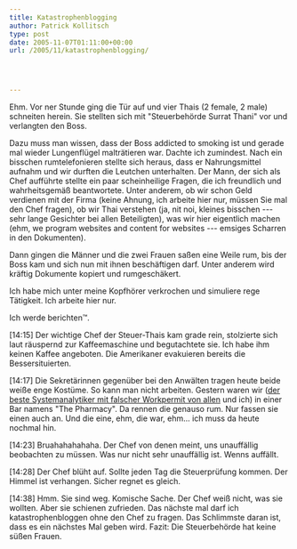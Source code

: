 ```yaml
---
title: Katastrophenblogging
author: Patrick Kollitsch
type: post
date: 2005-11-07T01:11:00+00:00
url: /2005/11/katastrophenblogging/




---
```

Ehm. Vor ner Stunde ging die T&uuml;r auf und vier Thais (2 female, 2 male) schneiten herein. Sie stellten sich mit "Steuerbeh&ouml;rde Surrat Thani" vor und verlangten den Boss. 

Dazu muss man wissen, dass der Boss addicted to smoking ist und gerade mal wieder Lungenfl&uuml;gel maltr&auml;tieren war. Dachte ich zumindest. Nach ein bisschen rumtelefonieren stellte sich heraus, dass er Nahrungsmittel aufnahm und wir durften die Leutchen unterhalten. Der Mann, der sich als Chef auff&uuml;hrte stellte ein paar scheinheilige Fragen, die ich freundlich und wahrheitsgem&auml;&szlig; beantwortete. Unter anderem, ob wir schon Geld verdienen mit der Firma (keine Ahnung, ich arbeite hier nur, m&uuml;ssen Sie mal den Chef fragen), ob wir Thai verstehen (ja, nit noi, kleines bisschen --- sehr lange Gesichter bei allen Beteiligten), was wir hier eigentlich machen (ehm, we program websites and content for websites --- emsiges Scharren in den Dokumenten).

Dann gingen die M&auml;nner und die zwei Frauen sa&szlig;en eine Weile rum, bis der Boss kam und sich nun mit ihnen besch&auml;ftigen darf. Unter anderem wird kr&auml;ftig Dokumente kopiert und rumgesch&auml;kert. 

Ich habe mich unter meine Kopfh&ouml;rer verkrochen und simuliere rege T&auml;tigkeit. Ich arbeite hier nur.

Ich werde berichten&trade;.

[14:15] Der wichtige Chef der Steuer-Thais kam grade rein, stolzierte sich laut r&auml;uspernd zur Kaffeemaschine und begutachtete sie. Ich habe ihm keinen Kaffee angeboten. Die Amerikaner evakuieren bereits die Bessersituierten.

[14:17] Die Sekret&auml;rinnen gegen&uuml;ber bei den Anw&auml;lten tragen heute beide wei&szlig;e enge Kost&uuml;me. So kann man nicht arbeiten. Gestern waren wir ([der beste Systemanalytiker mit falscher Workpermit von allen][1] und ich) in einer Bar namens "The Pharmacy". Da rennen die genauso rum. Nur fassen sie einen auch an. Und die eine, ehm, die war, ehm... ich muss da heute nochmal hin.

[14:23] Bruahahahahaha. Der Chef von denen meint, uns unauff&auml;llig beobachten zu m&uuml;ssen. Was nur nicht sehr unauff&auml;llig ist. Wenns auff&auml;llt.

[14:28] Der Chef bl&uuml;ht auf. Sollte jeden Tag die Steuerpr&uuml;fung kommen. Der Himmel ist verhangen. Sicher regnet es gleich.

[14:38] Hmm. Sie sind weg. Komische Sache. Der Chef wei&szlig; nicht, was sie wollten. Aber sie schienen zufrieden. Das n&auml;chste mal darf ich katastrophenbloggen ohne den Chef zu fragen. Das Schlimmste daran ist, dass es ein n&auml;chstes Mal geben wird. Fazit: Die Steuerbeh&ouml;rde hat keine s&uuml;&szlig;en Frauen.

 [1]: http://fabio.bacigalupo.net/